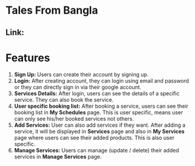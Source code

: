 # Tales From Bangla

## Link:

# Features

1. **Sign Up:** Users can create their account by signing up.
2. **Login:** After creating account, they can login using email and password or they can directly sign in via their google account.
3. **Services Details:** After login, users can see the details of a specific service. They can also book the service.
4. **User specific booking list:** After booking a service, users can see their booking list in **My Schedules** page. This is user specific, means user can only see his/her booked services not others.
5. **Add Services:** User can also add services if they want. After adding a service, it will be displayed in **Services** page and also in **My Services** page where users can see their added products. This is also user specific.
6. **Manage Services:** Users can manage (update / delete) their added services in **Manage Services** page.
